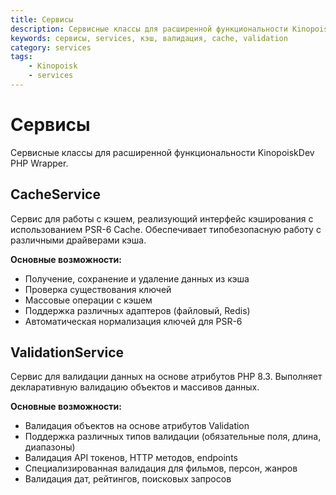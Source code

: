 ```yaml
---
title: Сервисы
description: Сервисные классы для расширенной функциональности KinopoiskDev PHP Wrapper
keywords: сервисы, services, кэш, валидация, cache, validation
category: services
tags:
	- Kinopoisk
	- services
---
```


# Сервисы

Сервисные классы для расширенной функциональности KinopoiskDev PHP Wrapper.

## CacheService

Сервис для работы с кэшем, реализующий интерфейс кэширования с использованием PSR-6 Cache. Обеспечивает типобезопасную работу с различными драйверами кэша.

**Основные возможности:**

- Получение, сохранение и удаление данных из кэша
- Проверка существования ключей
- Массовые операции с кэшем
- Поддержка различных адаптеров (файловый, Redis)
- Автоматическая нормализация ключей для PSR-6

## ValidationService

Сервис для валидации данных на основе атрибутов PHP 8.3. Выполняет декларативную валидацию объектов и массивов данных.

**Основные возможности:**

- Валидация объектов на основе атрибутов Validation
- Поддержка различных типов валидации (обязательные поля, длина, диапазоны)
- Валидация API токенов, HTTP методов, endpoints
- Специализированная валидация для фильмов, персон, жанров
- Валидация дат, рейтингов, поисковых запросов
